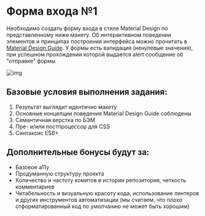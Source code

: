 # Форма входа №1

Необходимо создать форму входа в стиле Material Design по представленному ниже макету. Об интерактивном поведении элементов и принципах построения интерфейса можно прочитать в [Material Design Guide](https://material.io/guidelines/). У формы есть валидация (ненулевые значения), при успешном прохождении которой выдается alert сообщение об "отправке" формы

![img](https://neesoglasnaja.github.io/estimation-workshop/pictures/Login-Form-Material.jpg)


## Базовые условия выполнения задания:

1. Результат выглядит идентично макету
2. Основные концепции поведения Material Design Guide соблюдены
3. Семантичная верстка по БЭМ
5. Пре- и/или постпроцессор для CSS
6. Синтаксис ES6+

## Дополнительные бонусы будут за:

- Базовое a11y
- Продуманную структуру проекта
- Количество и частоту комитов в истории репозитория, четкость комментариев
- Читабельность и визуальную красоту кода, использование линтеров и других инструментов автоматизации (мы считаем, что плохо отформатированный код по умолчанию не может быть хорошим)
